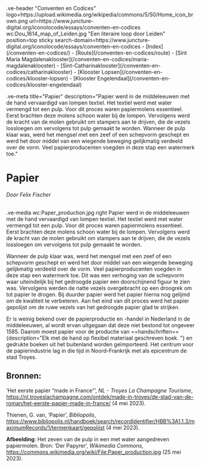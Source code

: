 <link rel="stylesheet" href="https://fonts.googleapis.com/css?family=Trirong">
<style>
    @import url('https://fonts.googleapis.com/css2?family=Cardo&family=Caudex&family=Marck+Script&display=swap');
    #juncture ve-header {font-family: 'Caudex'}
    #juncture h1 {font-family: 'Caudex'}
    #juncture h2 {font-family: 'Caudex'}
    #juncture h3 {font-family: 'Caudex'}
    #juncture a:link { color: brown; text-decoration: underline; }
</style>
.ve-header "Conventen en Codices" logo=https://upload.wikimedia.org/wikipedia/commons/5/50/Home_icon_brown.png url=https://www.juncture-digital.org/iconolocode/essays/conventen-en-codices wc:Dou_1614_map_of_Leiden.jpg "Een literaire loop door Leiden" position=top sticky search-domain=https://www.juncture-digital.org/iconolocode/essays/conventen-en-codices 
    - [Index](/conventen-en-codices/)
    - [Route](/conventen-en-codices/route)
    - [Sint Maria Magdalenaklooster](/conventen-en-codices/maria-magdalenaklooster)
    - [Sint-Catharinaklooster](/conventen-en-codices/catharinaklooster)
    - [Klooster Lopsen](/conventen-en-codices/klooster-lopsen)
    - [Klooster Engelendaal](/conventen-en-codices/klooster-engelendaal)

.ve-meta title="Papier" description="Papier werd in de middeleeuwen met de hand vervaardigd van lompen textiel. Het textiel werd met water vermengd tot een pulp. Voor dit proces waren papiermolens essentieel. Eerst brachten deze molens schoon water bij de lompen. Vervolgens werd de kracht van de molen gebruikt om stampers aan te drijven, die de vezels lossloegen om vervolgens tot pulp gemaakt te worden. Wanneer de pulp klaar was, werd het mengsel met een zeef of een schepvorm geschept en werd het door middel van een wiegende beweging gelijkmatig verdeeld over de vorm. Veel papierproducenten voegden in deze stap een watermerk toe."
# Papier
*Door Felix Fischer*
<br><br>

.ve-media wc:Paper_production.jpg right
Papier werd in de middeleeuwen met de hand vervaardigd van lompen textiel. Het textiel werd met water vermengd tot een pulp. Voor dit proces waren papiermolens essentieel. Eerst brachten deze molens schoon water bij de lompen. Vervolgens werd de kracht van de molen gebruikt om stampers aan te drijven, die de vezels lossloegen om vervolgens tot pulp gemaakt te worden. 

Wanneer de pulp klaar was, werd het mengsel met een zeef of een schepvorm geschept en werd het door middel van een wiegende beweging gelijkmatig verdeeld over de vorm. Veel papierproducenten voegden in deze stap een watermerk toe. Dit was een verhoging van de schepvorm waar uiteindelijk bij het gedroogde papier een doorschijnend figuur te zien was. Vervolgens werden de natte vezels overgebracht op een droogrek om tot papier te drogen. Bij duurder papier werd het papier hierna nog gelijmd om de kwaliteit te verbeteren. Aan het eind van dit proces werd het papier gepolijst om de ruwe vezels van het gedroogde papier glad te strijken.

Er is weinig bekend over de papierproductie en -handel in Nederland in de middeleeuwen, al wordt ervan uitgegaan dat deze niet bestond tot ongeveer 1585. Daarom moest papier voor de productie van ==handschriften=={description="Elk met de hand op flexibel materiaal geschreven boek. "} en gedrukte boeken uit het buitenland worden geïmporteerd. Het centrum voor de papierindustrie lag in die tijd in Noord-Frankrijk met als epicentrum de stad Troyes.

## Bronnen:

‘Het eerste papier “made in France”’, *NL - Troyes La Champagne Tourisme*, <https://nl.troyeslachampagne.com/ontdek/made-in-troyes/de-stad-van-de-roman/het-eerste-papier-made-in-france/> (4 mei 2023).

Thienen, G. van, ‘Papier’, *Bibliopolis*, <https://www.bibliopolis.nl/handboek/search/recordIdentifier/HBB%3A1.1.3/maximumRecords/1/termenkaart/gepolijst> (4 mei 2023).

**Afbeelding**: Het zeven van de pulp in een met water aangedreven papiermolen. Bron: ‘Der Papyrer’, *Wikimedia Commons*, <https://commons.wikimedia.org/wiki/File:Paper_production.jpg> (25 mei 2023).
